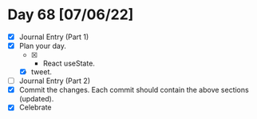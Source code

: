 # Day 68 [07/06/22]

- [x] Journal Entry (Part 1)
- [x] Plan your day.
  - [x] - React useState.
  - [x] tweet.
- [ ] Journal Entry (Part 2)
- [x] Commit the changes. Each commit should contain the above sections (updated).
- [x] Celebrate
<!-- [x] to tick -->
